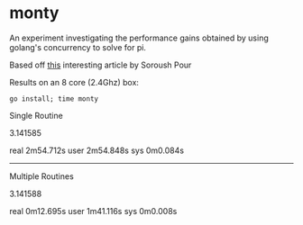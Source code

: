 # monty
An experiment investigating the performance gains obtained by using golang's concurrency to solve for pi.

Based off [this](http://www.soroushjp.com/2015/02/07/go-concurrency-is-not-parallelism-real-world-lessons-with-monte-carlo-simulations/) interesting article by Soroush Pour

Results on an 8 core (2.4Ghz) box:
```
go install; time monty
```
Single Routine

3.141585

real    2m54.712s
user    2m54.848s
sys     0m0.084s

----------------------------------------

Multiple Routines

3.141588

real    0m12.695s
user    1m41.116s
sys     0m0.008s
